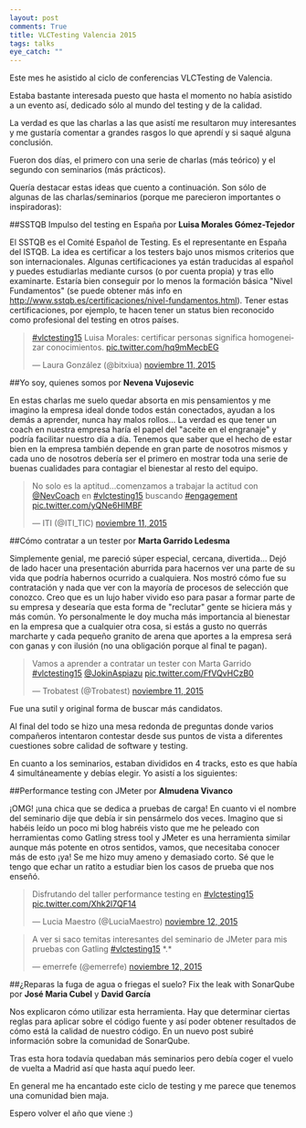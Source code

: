 ```yaml
---
layout: post
comments: True
title: VLCTesting Valencia 2015
tags: talks 
eye_catch: ""
---
```


Este mes he asistido al ciclo de conferencias VLCTesting de Valencia.

Estaba bastante interesada puesto que hasta el momento no había asistido a un evento así, dedicado sólo al mundo del testing y de la calidad.

La verdad es que las charlas a las que asistí me resultaron muy interesantes y me gustaría comentar a grandes rasgos lo que aprendí y si saqué alguna conclusión.

Fueron dos días, el primero con una serie de charlas (más teórico) y el segundo con seminarios (más prácticos).

Quería destacar estas ideas que cuento a continuación. 
Son sólo de algunas de las charlas/seminarios (porque me parecieron importantes o inspiradoras):

##SSTQB Impulso del testing en España 
por **Luisa Morales Gómez-Tejedor**

El SSTQB es el Comité Español de Testing. Es el representante en España del ISTQB. La idea es certificar a los testers bajo unos mismos criterios que son internacionales. Algunas certificaciones ya están traducidas al español y puedes estudiarlas mediante cursos (o por cuenta propia) y tras ello examinarte. Estaría bien conseguir por lo menos la formación básica "Nivel Fundamentos" (se puede obtener más info en http://www.sstqb.es/certificaciones/nivel-fundamentos.html).
Tener estas certificaciones, por ejemplo, te hacen tener un status bien reconocido como profesional del testing en otros países. 

<blockquote class="twitter-tweet" lang="es"><p lang="es" dir="ltr"><a href="https://twitter.com/hashtag/vlctesting15?src=hash">#vlctesting15</a> Luisa Morales: certificar personas significa homogeneizar conocimientos. <a href="https://t.co/hq9mMecbEG">pic.twitter.com/hq9mMecbEG</a></p>&mdash; Laura González (@bitxiua) <a href="https://twitter.com/bitxiua/status/664370123948564480">noviembre 11, 2015</a></blockquote>
<script async src="//platform.twitter.com/widgets.js" charset="utf-8"></script>

##Yo soy, quienes somos 
por **Nevena Vujosevic**

En estas charlas me suelo quedar absorta en mis pensamientos y me imagino la empresa ideal donde todos están conectados, ayudan a los demás a aprender, nunca hay malos rollos... La verdad es que tener un coach en nuestra empresa haría el papel del "aceite en el engranaje" y podría facilitar nuestro día  a día.
Tenemos que saber que el hecho de estar bien en la empresa también depende en gran parte de nosotros mismos y cada uno de nosotros debería ser el primero en mostrar toda una serie de buenas cualidades para contagiar el bienestar al resto del equipo.

<blockquote class="twitter-tweet" lang="es"><p lang="es" dir="ltr">No solo es la aptitud...comenzamos a trabajar la actitud con <a href="https://twitter.com/NevCoach">@NevCoach</a> en <a href="https://twitter.com/hashtag/vlctesting15?src=hash">#vlctesting15</a> buscando <a href="https://twitter.com/hashtag/engagement?src=hash">#engagement</a> <a href="https://t.co/yQNe6HlMBF">pic.twitter.com/yQNe6HlMBF</a></p>&mdash; ITI (@ITI_TIC) <a href="https://twitter.com/ITI_TIC/status/664422068163842048">noviembre 11, 2015</a></blockquote>
<script async src="//platform.twitter.com/widgets.js" charset="utf-8"></script>

##Cómo contratar a un tester
por **Marta Garrido Ledesma**

Simplemente genial, me pareció súper especial, cercana, divertida... Dejó de lado hacer una presentación aburrida para hacernos ver una parte de su vida que podría habernos ocurrido a cualquiera. Nos mostró cómo fue su contratación y nada que ver con la mayoría de procesos de selección que conozco. Creo que es un lujo haber vivido eso para pasar a formar parte de su empresa y desearía que esta forma de "reclutar" gente se hiciera más y más común. Yo personalmente le doy mucha más importancia al bienestar en la empresa que a cualquier otra cosa, si estás a gusto no querrás marcharte y cada pequeño granito de arena que aportes a la empresa será con ganas y con ilusión (no una obligación porque al final te pagan).

<blockquote class="twitter-tweet" lang="es"><p lang="es" dir="ltr">Vamos a aprender a contratar un tester con Marta Garrido <a href="https://twitter.com/hashtag/vlctesting15?src=hash">#vlctesting15</a> <a href="https://twitter.com/JokinAspiazu">@JokinAspiazu</a> <a href="https://t.co/FfVQvHCzB0">pic.twitter.com/FfVQvHCzB0</a></p>&mdash; Trobatest (@Trobatest) <a href="https://twitter.com/Trobatest/status/664452592504864768">noviembre 11, 2015</a></blockquote>
<script async src="//platform.twitter.com/widgets.js" charset="utf-8"></script>
Fue una sutil y original forma de buscar más candidatos.

Al final del todo se hizo una mesa redonda de preguntas donde varios compañeros intentaron contestar desde sus puntos de vista a diferentes cuestiones sobre calidad  de software y testing.

En cuanto a los seminarios, estaban divididos en 4 tracks, esto es que había 4 simultáneamente y debías elegir. Yo asistí a los siguientes:

##Performance testing con JMeter
por **Almudena Vivanco**

¡OMG! ¡una chica que se dedica a pruebas de carga! En cuanto vi el nombre del seminario dije que debía ir sin pensármelo dos veces. Imagino que si habéis leído un poco mi blog habréis visto que me he peleado con herramientas como Gatling stress tool y JMeter es una herramienta similar aunque más potente en otros sentidos, vamos, que necesitaba conocer  más de esto ¡ya!
Se me hizo muy ameno y demasiado corto. Sé que le tengo que echar un ratito a estudiar bien los casos de prueba que nos enseñó.

<blockquote class="twitter-tweet" lang="es"><p lang="es" dir="ltr">Disfrutando del taller performance testing en <a href="https://twitter.com/hashtag/vlctesting15?src=hash">#vlctesting15</a> <a href="https://t.co/Xhk2l7QF14">pic.twitter.com/Xhk2l7QF14</a></p>&mdash; Lucia Maestro (@LuciaMaestro) <a href="https://twitter.com/LuciaMaestro/status/664766950334210048">noviembre 12, 2015</a></blockquote>
<script async src="//platform.twitter.com/widgets.js" charset="utf-8"></script>

<blockquote class="twitter-tweet" lang="es"><p lang="es" dir="ltr">A ver si saco temitas interesantes del seminario de JMeter para mis pruebas con Gatling <a href="https://twitter.com/hashtag/vlctesting15?src=hash">#vlctesting15</a> *.*</p>&mdash; emerrefe (@emerrefe) <a href="https://twitter.com/emerrefe/status/664773962166099968">noviembre 12, 2015</a></blockquote>
<script async src="//platform.twitter.com/widgets.js" charset="utf-8"></script>

##¿Reparas la fuga de agua o friegas el suelo? Fix the leak with SonarQube 
por  **José Maria Cubel** y **David García**

Nos explicaron cómo utilizar esta herramienta. Hay que determinar ciertas reglas para aplicar sobre el código fuente y así
poder obtener resultados de cómo está la calidad de nuestro código.
En un nuevo post subiré información sobre la comunidad de SonarQube.


Tras esta hora todavía quedaban más seminarios pero debía coger el vuelo de vuelta a Madrid así que hasta aquí puedo leer.



En general me ha encantado este ciclo de testing y me parece que tenemos una comunidad bien maja.

Espero volver el año que viene :)

